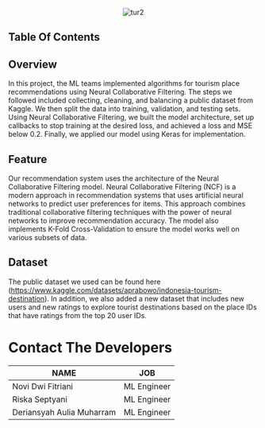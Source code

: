 <p align="center">
    <img src="https://github.com/TourID/Machine-Learning/assets/159881870/e6be832b-8bc3-4259-9508-7ea4ba7503b6" alt="tur2">
</p>

## Table Of Contents

## Overview
In this project, the ML teams implemented algorithms for tourism place recommendations using Neural Collaborative Filtering. The steps we followed included collecting, cleaning, and balancing a public dataset from Kaggle. We then split the data into training, validation, and testing sets. Using Neural Collaborative Filtering, we built the model architecture, set up callbacks to stop training at the desired loss, and achieved a loss and MSE below 0.2. Finally, we applied our model using Keras for implementation.

## Feature
Our recommendation system uses the architecture of the Neural Collaborative Filtering model. Neural Collaborative Filtering (NCF) is a modern approach in recommendation systems that uses artificial neural networks to predict user preferences for items. This approach combines traditional collaborative filtering techniques with the power of neural networks to improve recommendation accuracy. The model also implements K-Fold Cross-Validation to ensure the model works well on various subsets of data.

## Dataset
The public dataset we used can be found here (https://www.kaggle.com/datasets/aprabowo/indonesia-tourism-destination). In addition, we also added a new dataset that includes new users and new ratings to explore tourist destinations based on the place IDs that have ratings from the top 20 user IDs.

# Contact The Developers

| NAME | JOB |  
| ------ | ------ | 
| Novi Dwi Fitriani | ML Engineer | 
| Riska Septyani| ML Engineer |  
| Deriansyah Aulia Muharram | ML Engineer |  
